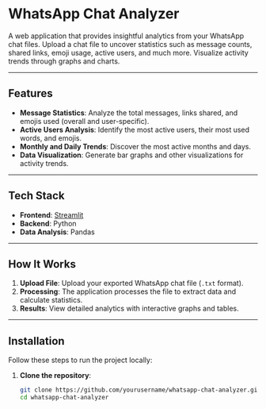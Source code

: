 # WhatsApp Chat Analyzer

A web application that provides insightful analytics from your WhatsApp chat files. Upload a chat file to uncover statistics such as message counts, shared links, emoji usage, active users, and much more. Visualize activity trends through graphs and charts.

---

## Features

- **Message Statistics**: Analyze the total messages, links shared, and emojis used (overall and user-specific).
- **Active Users Analysis**: Identify the most active users, their most used words, and emojis.
- **Monthly and Daily Trends**: Discover the most active months and days.
- **Data Visualization**: Generate bar graphs and other visualizations for activity trends.

---

## Tech Stack

- **Frontend**: [Streamlit](https://streamlit.io/)
- **Backend**: Python
- **Data Analysis**: Pandas

---

## How It Works

1. **Upload File**: Upload your exported WhatsApp chat file (`.txt` format).
2. **Processing**: The application processes the file to extract data and calculate statistics.
3. **Results**: View detailed analytics with interactive graphs and tables.

---

## Installation

Follow these steps to run the project locally:

1. **Clone the repository**:
   ```bash
   git clone https://github.com/yourusername/whatsapp-chat-analyzer.git
   cd whatsapp-chat-analyzer
